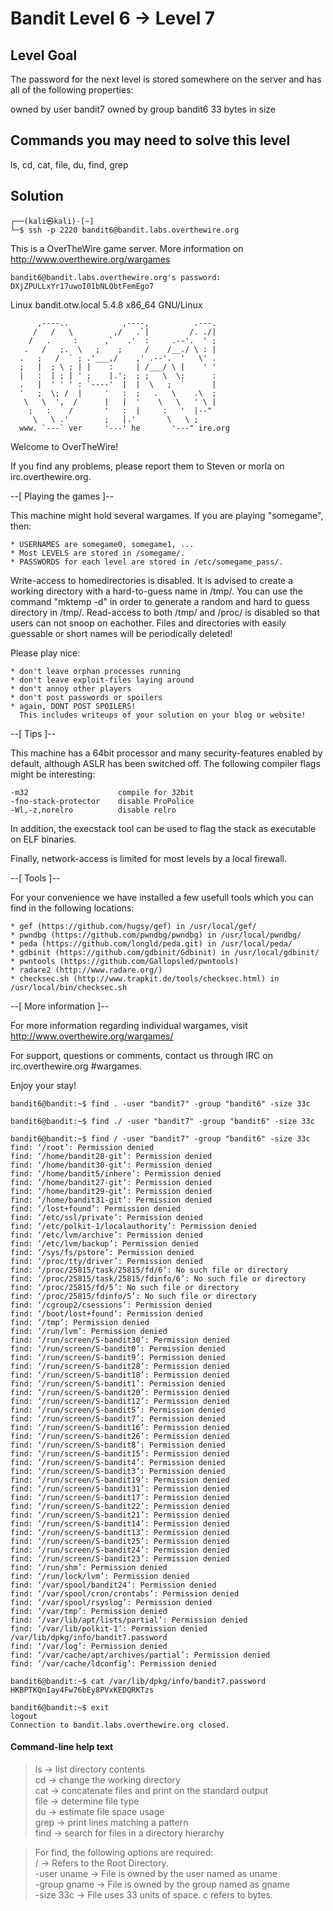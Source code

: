# Bandit Level 6 → Level 7

## Level Goal
The password for the next level is stored somewhere on the server and has all of the following properties:

owned by user bandit7
owned by group bandit6
33 bytes in size

## Commands you may need to solve this level
ls, cd, cat, file, du, find, grep

## Solution

```
┌──(kali㉿kali)-[~]
└─$ ssh -p 2220 bandit6@bandit.labs.overthewire.org  
```

This is a OverTheWire game server. More information on http://www.overthewire.org/wargames

```
bandit6@bandit.labs.overthewire.org's password: DXjZPULLxYr17uwoI01bNLQbtFemEgo7
```

Linux bandit.otw.local 5.4.8 x86_64 GNU/Linux
```
      ,----..            ,----,          .---.
     /   /   \         ,/   .`|         /. ./|
    /   .     :      ,`   .'  :     .--'.  ' ;
   .   /   ;.  \   ;    ;     /    /__./ \ : |
  .   ;   /  ` ; .'___,/    ,' .--'.  '   \' .
  ;   |  ; \ ; | |    :     | /___/ \ |    ' '
  |   :  | ; | ' ;    |.';  ; ;   \  \;      :
  .   |  ' ' ' : `----'  |  |  \   ;  `      |
  '   ;  \; /  |     '   :  ;   .   \    .\  ;
   \   \  ',  /      |   |  '    \   \   ' \ |
    ;   :    /       '   :  |     :   '  |--"
     \   \ .'        ;   |.'       \   \ ;
  www. `---` ver     '---' he       '---" ire.org
```

Welcome to OverTheWire!

If you find any problems, please report them to Steven or morla on
irc.overthewire.org.

--[ Playing the games ]--

  This machine might hold several wargames.
  If you are playing "somegame", then:

    * USERNAMES are somegame0, somegame1, ...
    * Most LEVELS are stored in /somegame/.
    * PASSWORDS for each level are stored in /etc/somegame_pass/.

  Write-access to homedirectories is disabled. It is advised to create a
  working directory with a hard-to-guess name in /tmp/.  You can use the
  command "mktemp -d" in order to generate a random and hard to guess
  directory in /tmp/.  Read-access to both /tmp/ and /proc/ is disabled
  so that users can not snoop on eachother. Files and directories with
  easily guessable or short names will be periodically deleted!

  Please play nice:

    * don't leave orphan processes running
    * don't leave exploit-files laying around
    * don't annoy other players
    * don't post passwords or spoilers
    * again, DONT POST SPOILERS!
      This includes writeups of your solution on your blog or website!

--[ Tips ]--

  This machine has a 64bit processor and many security-features enabled
  by default, although ASLR has been switched off.  The following
  compiler flags might be interesting:

    -m32                    compile for 32bit
    -fno-stack-protector    disable ProPolice
    -Wl,-z,norelro          disable relro

  In addition, the execstack tool can be used to flag the stack as
  executable on ELF binaries.

  Finally, network-access is limited for most levels by a local
  firewall.

--[ Tools ]--

 For your convenience we have installed a few usefull tools which you can find
 in the following locations:

    * gef (https://github.com/hugsy/gef) in /usr/local/gef/
    * pwndbg (https://github.com/pwndbg/pwndbg) in /usr/local/pwndbg/
    * peda (https://github.com/longld/peda.git) in /usr/local/peda/
    * gdbinit (https://github.com/gdbinit/Gdbinit) in /usr/local/gdbinit/
    * pwntools (https://github.com/Gallopsled/pwntools)
    * radare2 (http://www.radare.org/)
    * checksec.sh (http://www.trapkit.de/tools/checksec.html) in /usr/local/bin/checksec.sh

--[ More information ]--

  For more information regarding individual wargames, visit
  http://www.overthewire.org/wargames/

  For support, questions or comments, contact us through IRC on
  irc.overthewire.org #wargames.

  Enjoy your stay!

```
bandit6@bandit:~$ find . -user "bandit7" -group "bandit6" -size 33c

bandit6@bandit:~$ find ./ -user "bandit7" -group "bandit6" -size 33c

bandit6@bandit:~$ find / -user "bandit7" -group "bandit6" -size 33c
find: ‘/root’: Permission denied
find: ‘/home/bandit28-git’: Permission denied
find: ‘/home/bandit30-git’: Permission denied
find: ‘/home/bandit5/inhere’: Permission denied
find: ‘/home/bandit27-git’: Permission denied
find: ‘/home/bandit29-git’: Permission denied
find: ‘/home/bandit31-git’: Permission denied
find: ‘/lost+found’: Permission denied
find: ‘/etc/ssl/private’: Permission denied
find: ‘/etc/polkit-1/localauthority’: Permission denied
find: ‘/etc/lvm/archive’: Permission denied
find: ‘/etc/lvm/backup’: Permission denied
find: ‘/sys/fs/pstore’: Permission denied
find: ‘/proc/tty/driver’: Permission denied
find: ‘/proc/25815/task/25815/fd/6’: No such file or directory
find: ‘/proc/25815/task/25815/fdinfo/6’: No such file or directory
find: ‘/proc/25815/fd/5’: No such file or directory
find: ‘/proc/25815/fdinfo/5’: No such file or directory
find: ‘/cgroup2/csessions’: Permission denied
find: ‘/boot/lost+found’: Permission denied
find: ‘/tmp’: Permission denied
find: ‘/run/lvm’: Permission denied
find: ‘/run/screen/S-bandit30’: Permission denied
find: ‘/run/screen/S-bandit0’: Permission denied
find: ‘/run/screen/S-bandit9’: Permission denied
find: ‘/run/screen/S-bandit28’: Permission denied
find: ‘/run/screen/S-bandit18’: Permission denied
find: ‘/run/screen/S-bandit1’: Permission denied
find: ‘/run/screen/S-bandit20’: Permission denied
find: ‘/run/screen/S-bandit12’: Permission denied
find: ‘/run/screen/S-bandit5’: Permission denied
find: ‘/run/screen/S-bandit7’: Permission denied
find: ‘/run/screen/S-bandit16’: Permission denied
find: ‘/run/screen/S-bandit26’: Permission denied
find: ‘/run/screen/S-bandit8’: Permission denied
find: ‘/run/screen/S-bandit15’: Permission denied
find: ‘/run/screen/S-bandit4’: Permission denied
find: ‘/run/screen/S-bandit3’: Permission denied
find: ‘/run/screen/S-bandit19’: Permission denied
find: ‘/run/screen/S-bandit31’: Permission denied
find: ‘/run/screen/S-bandit17’: Permission denied
find: ‘/run/screen/S-bandit22’: Permission denied
find: ‘/run/screen/S-bandit21’: Permission denied
find: ‘/run/screen/S-bandit14’: Permission denied
find: ‘/run/screen/S-bandit13’: Permission denied
find: ‘/run/screen/S-bandit25’: Permission denied
find: ‘/run/screen/S-bandit24’: Permission denied
find: ‘/run/screen/S-bandit23’: Permission denied
find: ‘/run/shm’: Permission denied
find: ‘/run/lock/lvm’: Permission denied
find: ‘/var/spool/bandit24’: Permission denied
find: ‘/var/spool/cron/crontabs’: Permission denied
find: ‘/var/spool/rsyslog’: Permission denied
find: ‘/var/tmp’: Permission denied
find: ‘/var/lib/apt/lists/partial’: Permission denied
find: ‘/var/lib/polkit-1’: Permission denied
/var/lib/dpkg/info/bandit7.password
find: ‘/var/log’: Permission denied
find: ‘/var/cache/apt/archives/partial’: Permission denied
find: ‘/var/cache/ldconfig’: Permission denied

bandit6@bandit:~$ cat /var/lib/dpkg/info/bandit7.password
HKBPTKQnIay4Fw76bEy8PVxKEDQRKTzs 

bandit6@bandit:~$ exit
logout
Connection to bandit.labs.overthewire.org closed.
```
#### Command-line help text
> ls     -> list directory contents <br/>
> cd     -> change the working directory <br/>
> cat    -> concatenate files and print on the standard output <br/>
> file   -> determine file type <br/>
> du     -> estimate file space usage <br/>
> grep   -> print lines matching a pattern <br/>
> find   -> search for files in a directory hierarchy <br/>

> For find, the following options are required: <br/>
> /               -> Refers to the Root Directory. <br/>
> -user uname     -> File is owned by the user named as uname <br/>
> -group gname    -> File is owned by the group named as gname <br/>
> -size 33c       -> File uses 33 units of space. c refers to bytes. 



